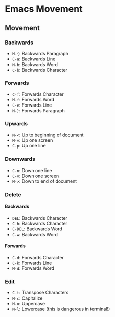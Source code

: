 # Emacs Movement

## Movement

### Backwards

- `M-{`: Backwards Paragraph
- `C-a`: Backwards Line
- `M-b`: Backwards Word
- `C-b`: Backwards Character

### Forwards

- `C-f`: Forwards Character
- `M-f`: Forwards Word
- `C-e`: Forwards Line
- `M-}`: Forwards Paragraph

### Upwards

- `M-<`: Up to beginning of document
- `M-v`: Up one screen
- `C-p`: Up one line

### Downwards

- `C-n`: Down one line
- `C-v`: Down one screen
- `M->`: Down to end of document

### Delete

#### Backwards

- `DEL`: Backwards Character
- `C-h`: Backwards Character
- `C-DEL`: Backwards Word
- `C-w`: Backwards Word

#### Forwards

- `C-d`: Forwards Character
- `C-k`: Forwards Line
- `M-d`: Forwards Word

### Edit

- `C-t`: Transpose Characters
- `M-c`: Capitalize
- `M-u`: Uppercase
- `M-l`: Lowercase (this is dangerous in terminal!)
